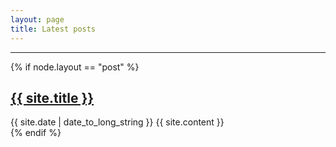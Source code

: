 ```yaml
---
layout: page
title: Latest posts
---
```


<hr>

{% if node.layout == "post" %}
  <article>
    <h2>
      <a href="{{ site.url }}">
        {{ site.title }}
      </a>
    </h2>
    <time datetime="{{ site.date | date: "%Y-%m-%d" }}">{{ site.date | date_to_long_string }}</time>
    {{ site.content }}
  </article>
{% endif %}